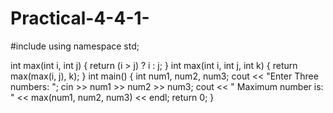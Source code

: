 # Practical-4-4-1-

#include<iostream>
using namespace std;

int max(int i, int j) {
    return (i > j) ? i : j;
}
int max(int i, int j, int k) {
    return max(max(i, j), k);
}
int main() {
    int num1, num2, num3;
    cout << "Enter Three numbers: ";
    cin >> num1 >> num2 >> num3;
    cout << " Maximum number is: " << max(num1, num2, num3) << endl;
    return 0;
}
